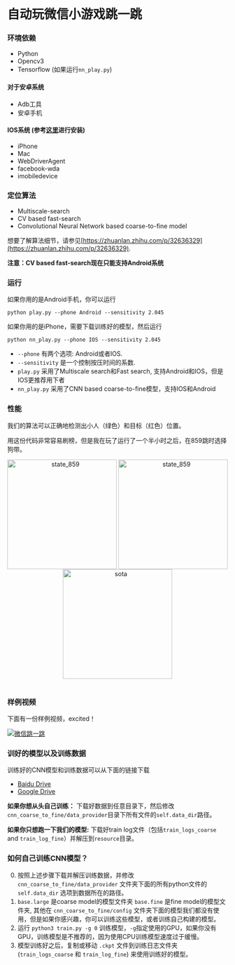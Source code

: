 # 自动玩微信小游戏跳一跳

### 环境依赖

- Python
- Opencv3
- Tensorflow (如果运行`nn_play.py`)

#### 对于安卓系统
- Adb工具
- 安卓手机

#### IOS系统 (参考[这里](https://testerhome.com/topics/7220)进行安装)
- iPhone
- Mac
- WebDriverAgent
- facebook-wda
- imobiledevice

### 定位算法
- Multiscale-search
- CV based fast-search
- Convolutional Neural Network based coarse-to-fine model

想要了解算法细节，请参见[https://zhuanlan.zhihu.com/p/32636329](https://zhuanlan.zhihu.com/p/32636329).

**注意：CV based fast-search现在只能支持Android系统**

### 运行

如果你用的是Android手机，你可以运行

	python play.py --phone Android --sensitivity 2.045

如果你用的是iPhone，需要下载训练好的模型，然后运行

	python nn_play.py --phone IOS --sensitivity 2.045

- `--phone` 有两个选项: Android或者IOS.
- `--sensitivity` 是一个控制按压时间的系数.
- `play.py` 采用了Multiscale search和Fast search, 支持Android和IOS，但是IOS更推荐用下者
- `nn_play.py` 采用了CNN based coarse-to-fine模型，支持IOS和Android

### 性能

我们的算法可以正确地检测出小人（绿色）和目标（红色）位置。

用这份代码非常容易刷榜，但是我在玩了运行了一个半小时之后，在859跳时选择狗带。

<div align="center">
<img align="center" src="resource/state_859.png" width="250" alt="state_859">
<img align="center" src="resource/state_859_res.png" width="250" alt="state_859">
<img align="center" src="resource/sota.png" width="250" alt="sota">
</div>
<br/>

### 样例视频

下面有一份样例视频，excited！

[![微信跳一跳](https://img.youtube.com/vi/OeTI2Kx8Ehc/0.jpg)](https://youtu.be/OeTI2Kx8Ehc "自动玩微信小游戏跳一跳")

### 训好的模型以及训练数据

训练好的CNN模型和训练数据可以从下面的链接下载
- [Baidu Drive](https://pan.baidu.com/s/1c2rrlra)
- [Google Drive](https://drive.google.com/drive/folders/1tCUf2krzMpkQh_RJL02x0z__4j7MaUI4?usp=sharing)

**如果你想从头自己训练：** 下载好数据到任意目录下，然后修改`cnn_coarse_to_fine/data_provider`目录下所有文件的`self.data_dir`路径。

**如果你只想跑一下我们的模型:** 下载好train log文件（包括`train_logs_coarse` and `train_log_fine`）并解压到`resource`目录。

### 如何自己训练CNN模型？

0. 按照上述步骤下载并解压训练数据，并修改 `cnn_coarse_to_fine/data_provider` 文件夹下面的所有python文件的`self.data_dir` 选项到数据所在的路径。
0. `base.large` 是coarse model的模型文件夹 `base.fine` 是fine model的模型文件夹, 其他在 `cnn_coarse_to_fine/config` 文件夹下面的模型我们都没有使用，但是如果你感兴趣，你可以训练这些模型，或者训练自己构建的模型。
0. 运行 `python3 train.py -g 0` 训练模型，`-g`指定使用的GPU，如果你没有GPU，训练模型是不推荐的，因为使用CPU训练模型速度过于缓慢。
0. 模型训练好之后，复制或移动 `.ckpt` 文件到训练日志文件夹(`train_logs_coarse` 和 `train_log_fine`) 来使用训练好的模型。

